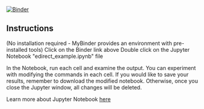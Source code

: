 [![Binder](https://mybinder.org/badge_logo.svg)](https://mybinder.org/v2/gh/stevetsa/ncbi-edirect/HEAD)

## Instructions
(No installation required - MyBinder provides an environment with pre-installed tools) 
Click on the Binder link above
Double click on the Jupyter Notebook "edirect_example.ipynb" file

In the Notebook, run each cell and examine the output.
You can experiment with modifying the commands in each cell.
If you would like to save your results, remember to download the modified notebook. Otherwise, once you close the Jupyter window, all changes will be deleted.

Learn more about Jupyter Notebook [here](https://docs.jupyter.org/en/latest/)
